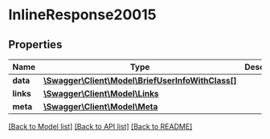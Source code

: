 # InlineResponse20015

## Properties
Name | Type | Description | Notes
------------ | ------------- | ------------- | -------------
**data** | [**\Swagger\Client\Model\BriefUserInfoWithClass[]**](BriefUserInfoWithClass.md) |  | [optional] 
**links** | [**\Swagger\Client\Model\Links**](Links.md) |  | [optional] 
**meta** | [**\Swagger\Client\Model\Meta**](Meta.md) |  | [optional] 

[[Back to Model list]](../../README.md#documentation-for-models) [[Back to API list]](../../README.md#documentation-for-api-endpoints) [[Back to README]](../../README.md)

